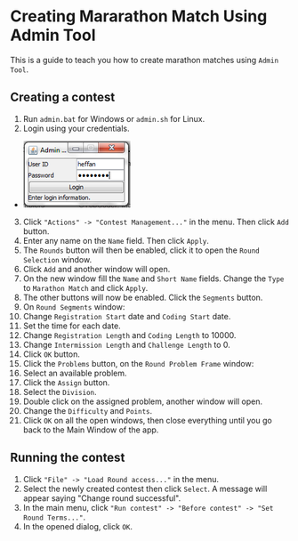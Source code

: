 Creating Mararathon Match Using Admin Tool
================

This is a guide to teach you how to create marathon matches using `Admin Tool`. 

## Creating a contest

1. Run `admin.bat` for Windows or `admin.sh` for Linux.
2. Login using your credentials.
  * ![alt text](https://github.com/macs054/TC-Wiki-Creation/blob/master/img-wiki/marathon-admintool/admin_login.PNG "Login")
3. Click `"Actions" -> "Contest Management..."` in the menu. Then click `Add` button. 
4. Enter any name on the `Name` field. Then click `Apply`. 
5. The `Rounds` button will then be enabled, click it to open the `Round Selection` window.
6. Click `Add` and another window will open. 
7. On the new window fill the `Name` and `Short Name` fields. Change the `Type` to `Marathon Match` and click `Apply`.
8. The other buttons will now be enabled. Click the `Segments` button.
9. On `Round Segments` window: 
 1. Change `Registration Start` date and `Coding Start` date.
 2. Set the time for each date.
 2. Change `Registration Length` and `Coding Length` to 10000.
 3. Change `Intermission Length` and `Challenge Length` to 0.
 4. Click `OK` button.
9. Click the `Problems` button, on the `Round Problem Frame` window:
 1. Select an available problem.
 2. Click the `Assign` button.
 3. Select the `Division`.
 4. Double click on the assigned problem, another window will open.
 5. Change the `Difficulty` and `Points`.
 6. Click `OK` on all the open windows, then close everything until you go back to the Main Window of the app.

## Running the contest

1. Click `"File" -> "Load Round access..."` in the menu.
2. Select the newly created contest then click `Select`. A message will appear saying "Change round successful".
3. In the main menu, click `"Run contest" -> "Before contest" -> "Set Round Terms..."`.
4. In the opened dialog, click `OK`.

